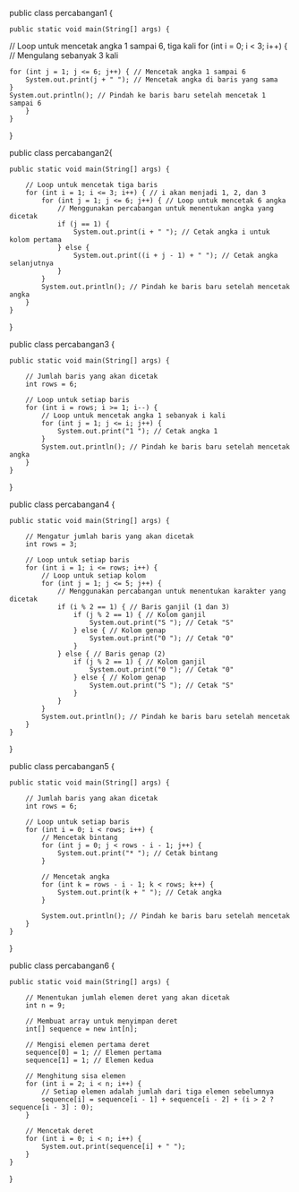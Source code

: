 public class percabangan1 {

    public static void main(String[] args) {
    
// Loop untuk mencetak angka 1 sampai 6, tiga kali
for (int i = 0; i < 3; i++) { // Mengulang sebanyak 3 kali

    for (int j = 1; j <= 6; j++) { // Mencetak angka 1 sampai 6
        System.out.print(j + " "); // Mencetak angka di baris yang sama
    }
    System.out.println(); // Pindah ke baris baru setelah mencetak 1 sampai 6
        }
    }
}


public class percabangan2{

    public static void main(String[] args) {
    
        // Loop untuk mencetak tiga baris
        for (int i = 1; i <= 3; i++) { // i akan menjadi 1, 2, dan 3
            for (int j = 1; j <= 6; j++) { // Loop untuk mencetak 6 angka
                // Menggunakan percabangan untuk menentukan angka yang dicetak
                if (j == 1) {
                    System.out.print(i + " "); // Cetak angka i untuk kolom pertama
                } else {
                    System.out.print((i + j - 1) + " "); // Cetak angka selanjutnya
                }
            }
            System.out.println(); // Pindah ke baris baru setelah mencetak angka
        }
    }
}


public class percabangan3 {

    public static void main(String[] args) {
    
        // Jumlah baris yang akan dicetak
        int rows = 6;

        // Loop untuk setiap baris
        for (int i = rows; i >= 1; i--) {
            // Loop untuk mencetak angka 1 sebanyak i kali
            for (int j = 1; j <= i; j++) {
                System.out.print("1 "); // Cetak angka 1
            }
            System.out.println(); // Pindah ke baris baru setelah mencetak angka
        }
    }
}


public class percabangan4 {

    public static void main(String[] args) {
    
        // Mengatur jumlah baris yang akan dicetak
        int rows = 3;

        // Loop untuk setiap baris
        for (int i = 1; i <= rows; i++) {
            // Loop untuk setiap kolom
            for (int j = 1; j <= 5; j++) {
                // Menggunakan percabangan untuk menentukan karakter yang dicetak
                if (i % 2 == 1) { // Baris ganjil (1 dan 3)
                    if (j % 2 == 1) { // Kolom ganjil
                        System.out.print("S "); // Cetak "S"
                    } else { // Kolom genap
                        System.out.print("0 "); // Cetak "0"
                    }
                } else { // Baris genap (2)
                    if (j % 2 == 1) { // Kolom ganjil
                        System.out.print("0 "); // Cetak "0"
                    } else { // Kolom genap
                        System.out.print("S "); // Cetak "S"
                    }
                }
            }
            System.out.println(); // Pindah ke baris baru setelah mencetak
        }
    }
}


public class percabangan5 {

    public static void main(String[] args) {
    
        // Jumlah baris yang akan dicetak
        int rows = 6;

        // Loop untuk setiap baris
        for (int i = 0; i < rows; i++) {
            // Mencetak bintang
            for (int j = 0; j < rows - i - 1; j++) {
                System.out.print("* "); // Cetak bintang
            }

            // Mencetak angka
            for (int k = rows - i - 1; k < rows; k++) {
                System.out.print(k + " "); // Cetak angka
            }

            System.out.println(); // Pindah ke baris baru setelah mencetak
        }
    }
}


public class percabangan6 {

    public static void main(String[] args) {
    
        // Menentukan jumlah elemen deret yang akan dicetak
        int n = 9;
        
        // Membuat array untuk menyimpan deret
        int[] sequence = new int[n];
        
        // Mengisi elemen pertama deret
        sequence[0] = 1; // Elemen pertama
        sequence[1] = 1; // Elemen kedua
        
        // Menghitung sisa elemen
        for (int i = 2; i < n; i++) {
            // Setiap elemen adalah jumlah dari tiga elemen sebelumnya
            sequence[i] = sequence[i - 1] + sequence[i - 2] + (i > 2 ? sequence[i - 3] : 0);
        }
        
        // Mencetak deret
        for (int i = 0; i < n; i++) {
            System.out.print(sequence[i] + " ");
        }
    }
}
